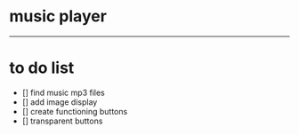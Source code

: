 # music player


---

# to do list

- [] find music mp3 files
- [] add image display
- [] create functioning buttons
- [] transparent buttons